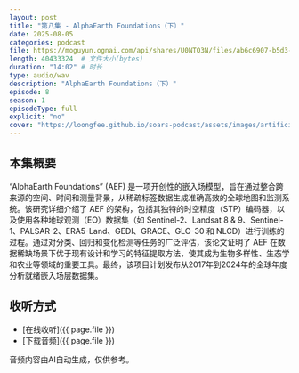 ```yaml
---
layout: post
title: "第八集 - AlphaEarth Foundations（下）"
date: 2025-08-05
categories: podcast
file: https://moguyun.ognai.com/api/shares/U0NTQ3N/files/ab6c6907-b5d3-4c68-90ed-56b62801791f
length: 40433324  # 文件大小(bytes)
duration: "14:02" # 时长
type: audio/wav
description: "AlphaEarth Foundations（下）"
episode: 8
season: 1
episodeType: full
explicit: "no"
cover: "https://loongfee.github.io/soars-podcast/assets/images/artificial-intelligence.png"
---
```


## 本集概要

“AlphaEarth Foundations” (AEF) 是一项开创性的嵌入场模型，旨在通过整合跨来源的空间、时间和测量背景，从稀疏标签数据生成准确高效的全球地图和监测系统。该研究详细介绍了 AEF 的架构，包括其独特的时空精度（STP）编码器，以及使用各种地球观测（EO）数据集（如 Sentinel-2、Landsat 8 & 9、Sentinel-1、PALSAR-2、ERA5-Land、GEDI、GRACE、GLO-30 和 NLCD）进行训练的过程。通过对分类、回归和变化检测等任务的广泛评估，该论文证明了 AEF 在数据稀缺场景下优于现有设计和学习的特征提取方法，使其成为生物多样性、生态学和农业等领域的重要工具。最终，该项目计划发布从2017年到2024年的全球年度分析就绪嵌入场层数据集。

## 收听方式

- [在线收听]({{ page.file }})
- [下载音频]({{ page.file }})


音频内容由AI自动生成，仅供参考。